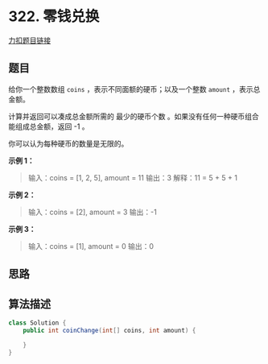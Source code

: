 # 322. 零钱兑换

[力扣题目链接](https://leetcode.cn/problems/coin-change/)

## 题目

给你一个整数数组 `coins` ，表示不同面额的硬币；以及一个整数 `amount` ，表示总金额。

计算并返回可以凑成总金额所需的 最少的硬币个数 。如果没有任何一种硬币组合能组成总金额，返回 -1 。

你可以认为每种硬币的数量是无限的。

**示例 1：**
> 输入：coins = [1, 2, 5], amount = 11
> 输出：3
> 解释：11 = 5 + 5 + 1

**示例 2：**
> 输入：coins = [2], amount = 3
> 输出：-1

**示例 3：**
> 输入：coins = [1], amount = 0
> 输出：0

## 思路

## 算法描述

```java
class Solution {
    public int coinChange(int[] coins, int amount) {

    }
}
```
